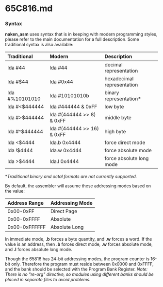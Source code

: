 
65C816.md
=========

### Syntax
**naken\_asm** uses syntax that is in keeping with modern programming styles, please refer to the main documentation for a full description. Some traditional syntax is also available:

| Traditional    | Modern                     | Description                  |
|:---------------|:---------------------------|:-----------------------------|
| lda #44        | lda #44                    | decimal representation       |
| lda #$44       | lda #0x44                  | hexadecimal representation   |
| lda #%10101010 | lda #10101010b             | binary representation\*      |
| lda #<$444444  | lda #444444 & 0xFF         | low byte                     |
| lda #>$444444  | lda #(444444 >> 8) & 0xFF  | middle byte                  |
| lda #^$444444  | lda #(444444 >> 16) & 0xFF | high byte                    |
| lda <$4444     | lda.b 0x4444               | force direct mode            |
| lda !$4444     | lda.w 0x4444               | force absolute mode          |
| lda >$4444     | lda.l 0x4444               | force absolute long mode     |

\**Traditional binary and octal formats are not currently supported.*

By default, the assembler will assume these addressing modes based on the value:

| Address Range     | Addressing Mode       |
|:------------------|:----------------------|
| 0x00-0xFF         | Direct Page           |
| 0x00-0xFFFF       | Absolute              |
| 0x00-0xFFFFFF     | Absolute Long         |

In immediate mode, **.b** forces a byte quantity, and **.w** forces a word. If the value is an address, then **.b** forces direct mode, **.w** forces absolute mode, and **.l** forces absolute long mode.

Though the 65816 has 24-bit addressing modes, the program counter is 16-bit only. Therefore the program must reside between 0x0000 and 0xFFFF, and the bank should be selected with the Program Bank Register. *Note: There is no "re-org" directive, so modules using different banks should be placed in separate files to avoid problems.*


